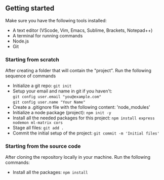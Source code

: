 ## Getting started

Make sure you have the following tools installed:
- A text editor (VScode, Vim, Emacs, Sublime, Brackets, Notepad++)
- A terminal for running commands
- Node.js
- Git

### Starting from scratch

After creating a folder that will contain the "project". Run the following sequence of commands
- Initialize a git repo: `git init`
- Setup your email and name in git if you haven't:  
`git config user.email "you@example.com"`  
`git config user.name "Your Name"`
- Create a .gitignore file with the following content: 'node_modules'
- Initialize a node package (project): `npm init -y`
- Install all the needed packages for this project: `npm install express nodemon ml-matrix cors`
- Stage all files: `git add .`
- Commit the initial setup of the project: `git commit -m 'Initial files'`

### Starting from the source code

After cloning the repository locally in your machine. Run the following commands:
- Install all the packages: `npm install`